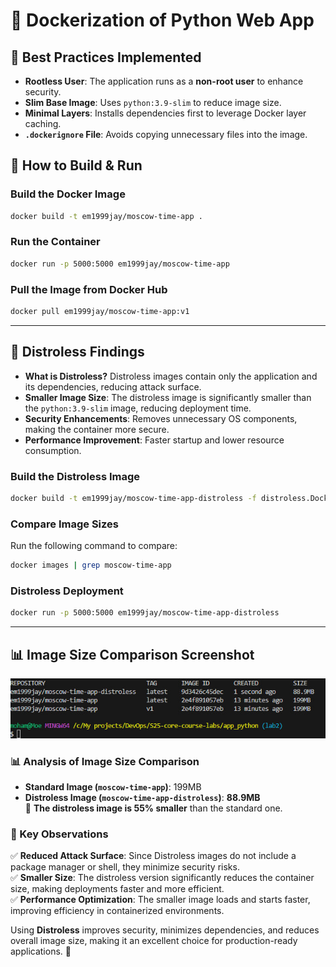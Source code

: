 # 🐙 Dockerization of Python Web App

## 📌 Best Practices Implemented

- **Rootless User**: The application runs as a **non-root user** to enhance security.
- **Slim Base Image**: Uses `python:3.9-slim` to reduce image size.
- **Minimal Layers**: Installs dependencies first to leverage Docker layer caching.
- **`.dockerignore` File**: Avoids copying unnecessary files into the image.

## 🏰 How to Build & Run

### **Build the Docker Image**

```bash
docker build -t em1999jay/moscow-time-app .
```

### **Run the Container**

```bash
docker run -p 5000:5000 em1999jay/moscow-time-app
```

### **Pull the Image from Docker Hub**

```bash
docker pull em1999jay/moscow-time-app:v1
```

---

## 🧪 Distroless Findings

- **What is Distroless?** Distroless images contain only the application and its dependencies, reducing attack surface.
- **Smaller Image Size**: The distroless image is significantly smaller than the `python:3.9-slim` image, reducing deployment time.
- **Security Enhancements**: Removes unnecessary OS components, making the container more secure.
- **Performance Improvement**: Faster startup and lower resource consumption.

### **Build the Distroless Image**

```bash
docker build -t em1999jay/moscow-time-app-distroless -f distroless.Dockerfile .
```

### **Compare Image Sizes**

Run the following command to compare:

```bash
docker images | grep moscow-time-app
```

### **Distroless Deployment**

```bash
docker run -p 5000:5000 em1999jay/moscow-time-app-distroless
```

---

## 📊 Image Size Comparison Screenshot

![Image Size Comparison](Screenshot.jpg)

### 📊 Analysis of Image Size Comparison

- **Standard Image (`moscow-time-app`)**: 199MB
- **Distroless Image (`moscow-time-app-distroless`)**: **88.9MB**  
  🔹 **The distroless image is 55% smaller** than the standard one.

### 🚀 Key Observations

✅ **Reduced Attack Surface**: Since Distroless images do not include a package manager or shell, they minimize security risks.  
✅ **Smaller Size**: The distroless version significantly reduces the container size, making deployments faster and more efficient.  
✅ **Performance Optimization**: The smaller image loads and starts faster, improving efficiency in containerized environments.  

Using **Distroless** improves security, minimizes dependencies, and reduces overall image size, making it an excellent choice for production-ready applications. 🎯
